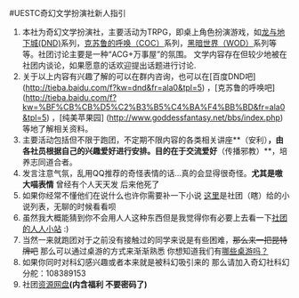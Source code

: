 #UESTC奇幻文学扮演社新人指引


1. 本社为奇幻文学扮演社，主要活动为TRPG，即桌上角色扮演游戏，如[龙与地下城(DND)](http://baike.baidu.com/link?url=DbMp5ZDURI_c3Rg7b0-P7F5-_8uKlUtOSi85emgZn26EbiFJ2pV4VZZexjevdBdRUfYsSbEnHz1_PtFSJYgCiK)系列，[克苏鲁的呼唤（COC）](http://baike.baidu.com/subview/774884/11149882.htm)系列，[黑暗世界（WOD）](http://baike.baidu.com/subview/1930166/8224572.htm#viewPageContent)系列等等。社团讨论主要是一种“ACG+万事屋”的氛围。 文学内容存在但较少地被在社团内谈论，如果愿意的话欢迎提出话题进行讨论.
2. 关于以上内容有兴趣了解的可以在群内咨询，也可以在[百度DND吧]
(http://tieba.baidu.com/f?kw=dnd&fr=ala0&tpl=5)
，[克苏鲁的呼唤吧]
(http://tieba.baidu.com/f?kw=%BF%CB%CB%D5%C2%B3%B5%C4%BA%F4%BB%BD&fr=ala0&tpl=5)
，[纯美苹果园]
(http://www.goddessfantasy.net/bbs/index.php)
等地了解相关资料。
3. 主要活动包括但不限于跑团，不定期不限内容的各类相关讲座**（安利）**，由各社员根据自己的兴趣爱好进行安排。目的在于交流爱好**（传播邪教）**，培养志同道合者。
4. 发言注意气氛，乱用QQ推荐的奇怪表情的话...真的会显得很奇怪。**尤其是嗷大喵表情** 曾经有个人天天发 后来他死了
5. 如果你经常不懂他们在说什么也许你需要补一下小说 [这里](https://github.com/SunskyXH/FACT/blob/master/NOVEL.md)是社团（瞎）给的小说列表，无聊的时候看看呗
6. 虽然我大概能猜到你不会用人人这种东西但是我觉得你有必要上去看一下[社团的人人小站](http://zhan.renren.com/fantasyuestc?checked=true) :)
7. 当然一来就跑团对于之前没有接触过的同学来说是有些困难，~~那么来一把昆特牌吧~~ 那么可以通过桌游的方式来渐渐熟悉 你想知道我们有[哪些桌游吗？](https://github.com/SunskyXH/FACT/blob/master/TGAME.md) 
8. 如果你同时对科幻感兴趣或者本来就是被科幻吸引来的 那么请加入奇幻社科幻分舵：108389153
9. 社团[资源网盘](http://pan.baidu.com/s/1gdFCTBd)**(内含福利 不要密码了)**
